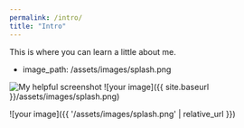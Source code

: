 ```yaml
---
permalink: /intro/
title: "Intro"
---
```


This is where you can learn a little about me.
  - image_path: /assets/images/splash.png

![My helpful screenshot](/minimal-mistakes/assets/images/splash.png)
![your image]({{ site.baseurl }}/assets/images/splash.png)

![your image]({{ '/assets/images/splash.png' | relative_url }})
